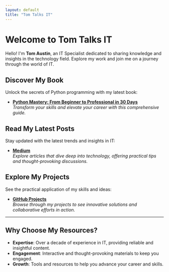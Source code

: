 ```yaml
---
layout: default
title: "Tom Talks IT"
---
```


# Welcome to Tom Talks IT

Hello! I'm **Tom Austin**, an IT Specialist dedicated to sharing knowledge and insights in the technology field. Explore my work and join me on a journey through the world of IT.

## **Discover My Book**

Unlock the secrets of Python programming with my latest book:
- **[Python Mastery: From Beginner to Professional in 30 Days](https://www.amazon.com/dp/B0DCL1F5J2)**  
  *Transform your skills and elevate your career with this comprehensive guide.*

## **Read My Latest Posts**

Stay updated with the latest trends and insights in IT:
- **[Medium](https://medium.com/@TomTalksIT)**  
  *Explore articles that dive deep into technology, offering practical tips and thought-provoking discussions.*

## **Explore My Projects**

See the practical application of my skills and ideas:
- **[GitHub Projects](https://github.com/tomaustin94?tab=repositories)**  
  *Browse through my projects to see innovative solutions and collaborative efforts in action.*

---

## **Why Choose My Resources?**

- **Expertise**: Over a decade of experience in IT, providing reliable and insightful content.
- **Engagement**: Interactive and thought-provoking materials to keep you engaged.
- **Growth**: Tools and resources to help you advance your career and skills.

